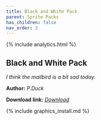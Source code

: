 ```yaml
---
title: Black and White Pack
parent: Sprite Packs
has_children: false
nav_order: 3
---
```


{% include analytics.html %}

## Black and White Pack
*I think the mailbird is a bit sad today.*

**Author:** *P.Duck*

**Download link:** *[Download](https://drive.google.com/file/d/1effwV6f3znCn6eBED9QCATpfnKjWrETO/view?usp=sharing)*

{% include graphics_install.md %}
